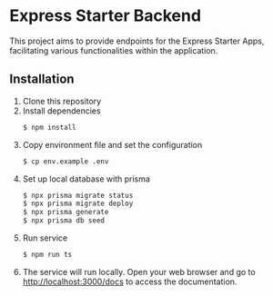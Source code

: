 # Express Starter Backend
This project aims to provide endpoints for the Express Starter Apps, facilitating various functionalities within the application.

## Installation
1. Clone this repository
2. Install dependencies
	```bash
	$ npm install
	```
3. Copy environment file and set the configuration 
	```bash
	$ cp env.example .env
	```
4. Set up local database with prisma
	```bash
	$ npx prisma migrate status
	$ npx prisma migrate deploy
	$ npx prisma generate
	$ npx prisma db seed
	```
5. Run service
	```bash
	$ npm run ts
	```
6. The service will run locally. Open your web browser and go to [http://localhost:3000/docs](http://localhost:3000/docs) to access the documentation.
